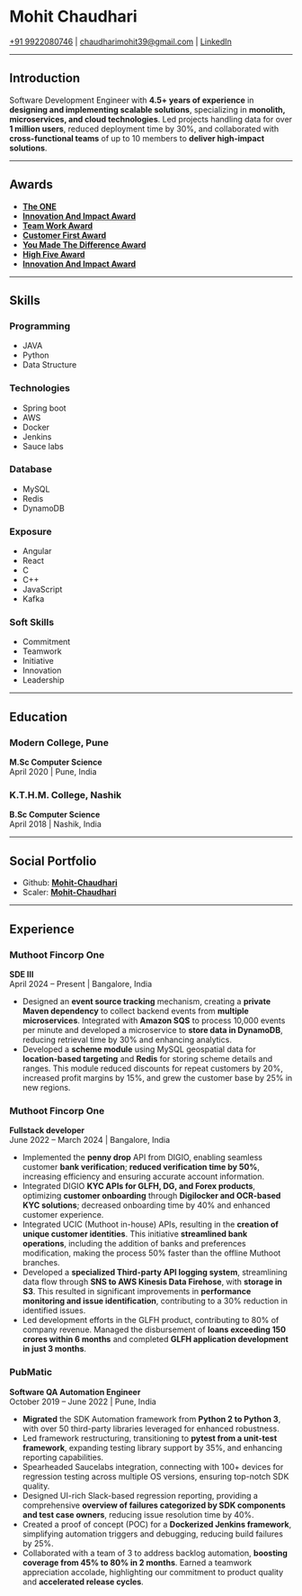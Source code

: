 # Mohit Chaudhari

[+91 9922080746](tel:+919922080746) | [chaudharimohit39@gmail.com](mailto:chaudharimohit39@gmail.com) | [LinkedIn](https://www.linkedin.com/in/mohit-chaudhari-1018/)

---

## Introduction

Software Development Engineer with **4.5+ years of experience** in **designing and implementing scalable solutions**, specializing in **monolith, microservices, and cloud technologies**. Led projects handling data for over **1 million users**, reduced deployment time by 30%, and collaborated with **cross-functional teams** of up to 10 members to **deliver high-impact solutions**.

---

## Awards

- [**The ONE**](https://bit.ly/Mohit-Chaudhari-PubMatic-Impact-And-Innovation-Award)
- [**Innovation And Impact Award**](https://bit.ly/Mohit-Chaudhari-PubMatic-Biased-Towards-Action)
- [**Team Work Award**](https://bit.ly/Mohit-Chaudhari-PubMatic-TeamWork-Award)
- [**Customer First Award**](https://bit.ly/Mohit-Chaudhari-PubMatic-Customer-First-Award)
- [**You Made The Difference Award**](https://bit.ly/Mohit-Chaudhari-PubMatic-You-Made-The-Difference-Award)
- [**High Five Award**](https://bit.ly/Mohit-Chaudhari-PubMatic-High-Five-Award)
- [**Innovation And Impact Award**](https://bit.ly/Mohit-Chaudhari-PubMatic-Impact-And-Innovation-Award)

---

## Skills

### Programming

- JAVA
- Python
- Data Structure

### Technologies

- Spring boot
- AWS
- Docker
- Jenkins
- Sauce labs

### Database

- MySQL
- Redis
- DynamoDB

### Exposure

- Angular
- React
- C
- C++
- JavaScript
- Kafka

### Soft Skills

- Commitment
- Teamwork
- Initiative
- Innovation
- Leadership

---

## Education

### Modern College, Pune

**M.Sc Computer Science**  
April 2020 | Pune, India

### K.T.H.M. College, Nashik

**B.Sc Computer Science**  
April 2018 | Nashik, India

---

## Social Portfolio

- Github: [**Mohit-Chaudhari**](https://bit.ly/Mohit-Chaudhari-Github)
- Scaler: [**Mohit-Chaudhari**](https://www.scaler.com/academy/profile/fb1d2c13bad6/)

---

## Experience

### Muthoot Fincorp One

**SDE III**  
April 2024 – Present | Bangalore, India

- Designed an **event source tracking** mechanism, creating a **private Maven dependency** to collect backend events from **multiple microservices**. Integrated with **Amazon SQS** to process 10,000 events per minute and developed a microservice to **store data in DynamoDB**, reducing retrieval time by 30% and enhancing analytics.
- Developed a **scheme module** using MySQL geospatial data for **location-based targeting** and **Redis** for storing scheme details and ranges. This module reduced discounts for repeat customers by 20%, increased profit margins by 15%, and grew the customer base by 25% in new regions.

### Muthoot Fincorp One

**Fullstack developer**  
June 2022 – March 2024 | Bangalore, India

- Implemented the **penny drop** API from DIGIO, enabling seamless customer **bank verification**; **reduced verification time by 50%**, increasing efficiency and ensuring accurate account information.
- Integrated DIGIO **KYC APIs for GLFH, DG, and Forex products**, optimizing **customer onboarding** through **Digilocker and OCR-based KYC solutions**; decreased onboarding time by 40% and enhanced customer experience.
- Integrated UCIC (Muthoot in-house) APIs, resulting in the **creation of unique customer identities**. This initiative **streamlined bank operations**, including the addition of banks and preferences modification, making the process 50% faster than the offline Muthoot branches.
- Developed a **specialized Third-party API logging system**, streamlining data flow through **SNS to AWS Kinesis Data Firehose**, with **storage in S3**. This resulted in significant improvements in **performance monitoring and issue identification**, contributing to a 30% reduction in identified issues.
- Led development efforts in the GLFH product, contributing to 80% of company revenue. Managed the disbursement of **loans exceeding 150 crores within 6 months** and completed **GLFH application development in just 3 months**.

### PubMatic

**Software QA Automation Engineer**  
October 2019 – June 2022 | Pune, India

- **Migrated** the SDK Automation framework from **Python 2 to Python 3**, with over 50 third-party libraries leveraged for enhanced robustness.
- Led framework restructuring, transitioning to **pytest from a unit-test framework**, expanding testing library support by 35%, and enhancing reporting capabilities.
- Spearheaded Saucelabs integration, connecting with 100+ devices for regression testing across multiple OS versions, ensuring top-notch SDK quality.
- Designed UI-rich Slack-based regression reporting, providing a comprehensive **overview of failures categorized by SDK components and test case owners**, reducing issue resolution time by 40%.
- Created a proof of concept (POC) for a **Dockerized Jenkins framework**, simplifying automation triggers and debugging, reducing build failures by 25%.
- Collaborated with a team of 3 to address backlog automation, **boosting coverage from 45% to 80% in 2 months**. Earned a teamwork appreciation accolade, highlighting our commitment to product quality and **accelerated release cycles**.
